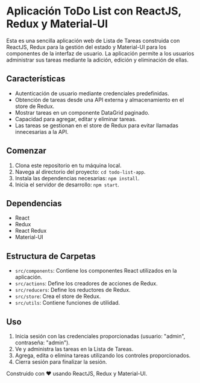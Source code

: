 # Aplicación ToDo List con ReactJS, Redux y Material-UI

Esta es una sencilla aplicación web de Lista de Tareas construida con ReactJS, Redux para la gestión del estado y Material-UI para los componentes de la interfaz de usuario. La aplicación permite a los usuarios administrar sus tareas mediante la adición, edición y eliminación de ellas.

## Características

- Autenticación de usuario mediante credenciales predefinidas.
- Obtención de tareas desde una API externa y almacenamiento en el store de Redux.
- Mostrar tareas en un componente DataGrid paginado.
- Capacidad para agregar, editar y eliminar tareas.
- Las tareas se gestionan en el store de Redux para evitar llamadas innecesarias a la API.

## Comenzar

1. Clona este repositorio en tu máquina local.
2. Navega al directorio del proyecto: `cd todo-list-app`.
3. Instala las dependencias necesarias: `npm install`.
4. Inicia el servidor de desarrollo: `npm start`.

## Dependencias

- React
- Redux
- React Redux
- Material-UI

## Estructura de Carpetas

- `src/components`: Contiene los componentes React utilizados en la aplicación.
- `src/actions`: Define los creadores de acciones de Redux.
- `src/reducers`: Define los reductores de Redux.
- `src/store`: Crea el store de Redux.
- `src/utils`: Contiene funciones de utilidad.

## Uso

1. Inicia sesión con las credenciales proporcionadas (usuario: "admin", contraseña: "admin").
2. Ve y administra las tareas en la Lista de Tareas.
3. Agrega, edita o elimina tareas utilizando los controles proporcionados.
4. Cierra sesión para finalizar la sesión.

Construido con ❤️ usando ReactJS, Redux y Material-UI.
